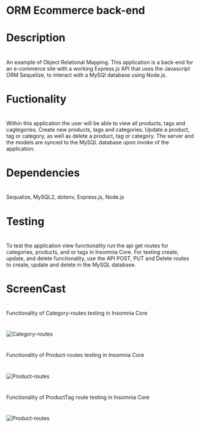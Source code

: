 # ORM Ecommerce back-end

# Description

#

An example of Object Relational Mapping.
This application is a back-end for an e-commerce site with a working Express.js API that uses the Javascript ORM Sequelize, to interact with a MySQl database using Node.js.

#

#

# Fuctionality

#

Within this application the user will be able to view all products, tags and cagtegories. Create new products, tags and categories. Update a product, tag or category, as well as delete a product, tag or category.
The server and the models are synced to the MySQL database upon invoke of the application.

#

#

# Dependencies

#

Sequalize, MySQL2, dotenv, Express.js, Node.js

#

#

# Testing

#

To test the application view functionality run the api get routes for categories, products, and or tags in Insomnia Core. For testing create, update, and delete functionality, use the API POST, PUT and Delete routes to create, update and delete in the MySQL database.

#

#

# ScreenCast

#

Functionality of Category-routes testing in Insomnia Core

#

![Category-routes](./assets/CategoryRoute.gif)

#

#
#

Functionality of Product-routes testing in Insomnia Core
#

![Product-routes](./assets/ProductsRouteTesting.gif)

#

#
#

Functionality of ProductTag route testing in Insomnia Core
#

![Product-routes](./assets/ProductTagTesting.gif)

#

#
#

